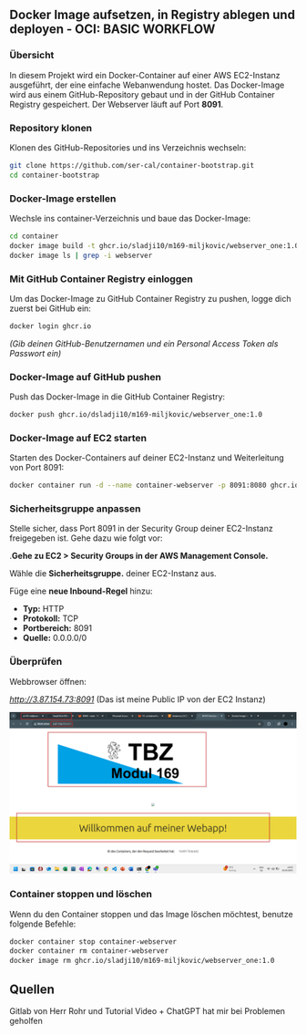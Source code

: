 
## Docker Image aufsetzen, in Registry ablegen und deployen - OCI: BASIC WORKFLOW

### Übersicht

In diesem Projekt wird ein Docker-Container auf einer AWS EC2-Instanz ausgeführt, der eine einfache Webanwendung hostet. Das Docker-Image wird aus einem GitHub-Repository gebaut und in der GitHub Container Registry gespeichert. Der Webserver läuft auf Port **8091**.

### Repository klonen

Klonen des GitHub-Repositories und ins Verzeichnis wechseln:

```bash
git clone https://github.com/ser-cal/container-bootstrap.git
cd container-bootstrap
```

### Docker-Image erstellen
Wechsle ins container-Verzeichnis und baue das Docker-Image:

```bash
cd container
docker image build -t ghcr.io/sladji10/m169-miljkovic/webserver_one:1.0 .
docker image ls | grep -i webserver
```

### Mit GitHub Container Registry einloggen
Um das Docker-Image zu GitHub Container Registry zu pushen, logge dich zuerst bei GitHub ein:

```bash
docker login ghcr.io
```

*(Gib deinen GitHub-Benutzernamen und ein Personal Access Token als Passwort ein)*

### Docker-Image auf GitHub pushen
Push das Docker-Image in die GitHub Container Registry:

```bash
docker push ghcr.io/dsladji10/m169-miljkovic/webserver_one:1.0
```

### Docker-Image auf EC2 starten
Starten des Docker-Containers auf deiner EC2-Instanz und Weiterleitung von Port 8091:

```bash
docker container run -d --name container-webserver -p 8091:8080 ghcr.io/sladji10/m169-miljkovic/webserver_one:1.0
```

### Sicherheitsgruppe anpassen
Stelle sicher, dass Port 8091 in der Security Group deiner EC2-Instanz freigegeben ist. Gehe dazu wie folgt vor:

.**Gehe zu EC2 > Security Groups in der AWS Management Console.**

Wähle die **Sicherheitsgruppe.** deiner EC2-Instanz aus.

Füge eine **neue Inbound-Regel** hinzu:

- **Typ:** HTTP
- **Protokoll:** TCP
- **Portbereich:** 8091
- **Quelle:** 0.0.0.0/0

### Überprüfen
Webbrowser öffnen:

*http://3.87.154.73:8091* (Das ist meine Public IP von der EC2 Instanz)

<img src="https://github.com/Sladji10/m169-miljkovic/blob/main/Screenshots/1_19.png?raw=true" width="850" />

### Container stoppen und löschen
Wenn du den Container stoppen und das Image löschen möchtest, benutze folgende Befehle:

```bash
docker container stop container-webserver
docker container rm container-webserver
docker image rm ghcr.io/sladji10/m169-miljkovic/webserver_one:1.0
```

## Quellen

Gitlab von Herr Rohr und Tutorial Video + ChatGPT hat mir bei Problemen geholfen
